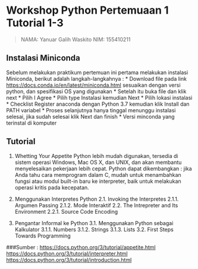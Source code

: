# Workshop Python Pertemuaan 1 Tutorial 1-3

>NAMA: Yanuar Galih Waskito
>NIM: 155410211

## Instalasi Miniconda
Sebelum melakukan praktikum pertemuan ini pertama melakukan instalasi Miniconda, berikut adalah langkah-langkahnya :
	* Download file pada link https://docs.conda.io/en/latest/miniconda.html sesuaikan dengan versi python, dan spesifikasi OS yang digunakan
	* Setelah itu buka file dan klik next
	* Pilih I Agree
	* Pilih type Instalasi kemudian Next
	* Pilih lokasi instalasi
	* Checklist Register anaconda dengan Python 3.7 kemudian klik Install dan PATH variabel 
	* Proses selanjutnya hanya tinggal menunggu instalasi selesai, jika sudah selesai klik Next dan finish
	* Versi minconda yang terinstal di komputer

## Tutorial
1. Whetting Your Appetite
	Python lebih mudah digunakan, tersedia di sistem operasi Windows, Mac OS X, dan UNIX, dan akan membantu menyelesaikan pekerjaan lebih cepat.
Python dapat dikembangkan : jika Anda tahu cara memprogram dalam C, mudah untuk menambahkan fungsi atau modul built-in baru ke interpreter, baik untuk melakukan operasi kritis pada kecepatan. 

2. Menggunakan Interpretes Python
	2.1.	Invoking the Interpretes
		2.1.1.	Argumen Passing
		2.1.2.	Mode Interaktif
	2.2.	The Intrepreter and Its Environment
		2.2.1.	Source Code Encoding

3. Pengantar Informal ke Python
	3.1.	Menggunakan Python sebagai Kalkulator
		3.1.1.	Numbers
		3.1.2.	Strings
		3.1.3.	Lists
	3.2.	First Steps Towards Programming

###Sumber :
https://docs.python.org/3/tutorial/appetite.html
https://docs.python.org/3/tutorial/interpreter.html
https://docs.python.org/3/tutorial/introduction.html
